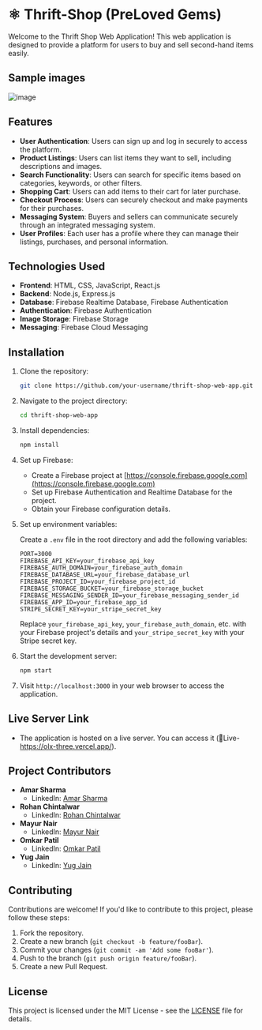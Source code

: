 # ⚛️ Thrift-Shop (PreLoved Gems)
Welcome to the Thrift Shop Web Application! This web application is designed to provide a platform for users to buy and sell second-hand items easily.

## Sample images
![image](https://github.com/rohan-2702/olx/assets/141563537/bd1823f7-a581-4602-80dd-3c33a52c8272)

## Features

- **User Authentication**: Users can sign up and log in securely to access the platform.
- **Product Listings**: Users can list items they want to sell, including descriptions and images.
- **Search Functionality**: Users can search for specific items based on categories, keywords, or other filters.
- **Shopping Cart**: Users can add items to their cart for later purchase.
- **Checkout Process**: Users can securely checkout and make payments for their purchases.
- **Messaging System**: Buyers and sellers can communicate securely through an integrated messaging system.
- **User Profiles**: Each user has a profile where they can manage their listings, purchases, and personal information.

## Technologies Used

- **Frontend**: HTML, CSS, JavaScript, React.js
- **Backend**: Node.js, Express.js
- **Database**: Firebase Realtime Database, Firebase Authentication
- **Authentication**: Firebase Authentication
- **Image Storage**: Firebase Storage
- **Messaging**: Firebase Cloud Messaging

## Installation

1. Clone the repository:

   ```bash
   git clone https://github.com/your-username/thrift-shop-web-app.git
   ```

2. Navigate to the project directory:

   ```bash
   cd thrift-shop-web-app
   ```

3. Install dependencies:

   ```bash
   npm install
   ```

4. Set up Firebase:

   - Create a Firebase project at [https://console.firebase.google.com](https://console.firebase.google.com)
   - Set up Firebase Authentication and Realtime Database for the project.
   - Obtain your Firebase configuration details.

5. Set up environment variables:

   Create a `.env` file in the root directory and add the following variables:

   ```plaintext
   PORT=3000
   FIREBASE_API_KEY=your_firebase_api_key
   FIREBASE_AUTH_DOMAIN=your_firebase_auth_domain
   FIREBASE_DATABASE_URL=your_firebase_database_url
   FIREBASE_PROJECT_ID=your_firebase_project_id
   FIREBASE_STORAGE_BUCKET=your_firebase_storage_bucket
   FIREBASE_MESSAGING_SENDER_ID=your_firebase_messaging_sender_id
   FIREBASE_APP_ID=your_firebase_app_id
   STRIPE_SECRET_KEY=your_stripe_secret_key
   ```

   Replace `your_firebase_api_key`, `your_firebase_auth_domain`, etc. with your Firebase project's details and `your_stripe_secret_key` with your Stripe secret key.

6. Start the development server:

   ```bash
   npm start
   ```

7. Visit `http://localhost:3000` in your web browser to access the application.

## Live Server Link

- The application is hosted on a live server. You can access it (🚀Live- https://olx-three.vercel.app/).

## Project Contributors

- **Amar Sharma**
  - LinkedIn: [Amar Sharma](https://www.linkedin.com/in/amarsharma30/)
- **Rohan Chintalwar**
  - LinkedIn: [Rohan Chintalwar](https://www.linkedin.com/in/rohan-chintalwar/)
- **Mayur Nair**
  - LinkedIn: [Mayur Nair](https://www.linkedin.com/in/mayurnair28/)
- **Omkar Patil**
  - LinkedIn: [Omkar Patil](https://www.linkedin.com/in/omkar0808/)
- **Yug Jain**
  - LinkedIn: [Yug Jain](https://www.linkedin.com/in/yug-jain-2a6341251/)

## Contributing

Contributions are welcome! If you'd like to contribute to this project, please follow these steps:

1. Fork the repository.
2. Create a new branch (`git checkout -b feature/fooBar`).
3. Commit your changes (`git commit -am 'Add some fooBar'`).
4. Push to the branch (`git push origin feature/fooBar`).
5. Create a new Pull Request.

## License

This project is licensed under the MIT License - see the [LICENSE](LICENSE) file for details.

